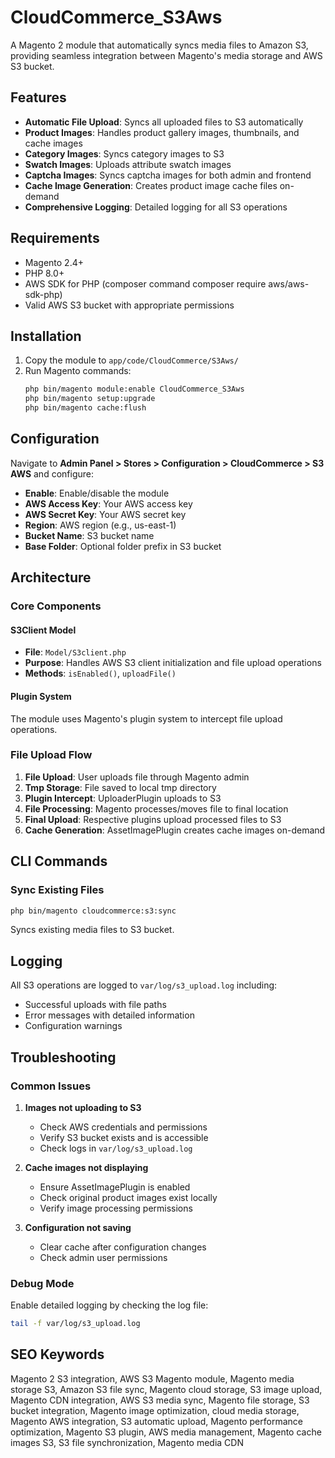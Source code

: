 # CloudCommerce_S3Aws

A Magento 2 module that automatically syncs media files to Amazon S3, providing seamless integration between Magento's media storage and AWS S3 bucket.

## Features

- **Automatic File Upload**: Syncs all uploaded files to S3 automatically
- **Product Images**: Handles product gallery images, thumbnails, and cache images
- **Category Images**: Syncs category images to S3
- **Swatch Images**: Uploads attribute swatch images
- **Captcha Images**: Syncs captcha images for both admin and frontend
- **Cache Image Generation**: Creates product image cache files on-demand
- **Comprehensive Logging**: Detailed logging for all S3 operations

## Requirements

- Magento 2.4+
- PHP 8.0+
- AWS SDK for PHP (composer command composer require aws/aws-sdk-php)
- Valid AWS S3 bucket with appropriate permissions

## Installation

1. Copy the module to `app/code/CloudCommerce/S3Aws/`
2. Run Magento commands:
   ```bash
   php bin/magento module:enable CloudCommerce_S3Aws
   php bin/magento setup:upgrade
   php bin/magento cache:flush
   ```

## Configuration

Navigate to **Admin Panel > Stores > Configuration > CloudCommerce > S3 AWS** and configure:

- **Enable**: Enable/disable the module
- **AWS Access Key**: Your AWS access key
- **AWS Secret Key**: Your AWS secret key
- **Region**: AWS region (e.g., us-east-1)
- **Bucket Name**: S3 bucket name
- **Base Folder**: Optional folder prefix in S3 bucket

## Architecture

### Core Components

#### S3Client Model
- **File**: `Model/S3client.php`
- **Purpose**: Handles AWS S3 client initialization and file upload operations
- **Methods**: `isEnabled()`, `uploadFile()`

#### Plugin System
The module uses Magento's plugin system to intercept file upload operations.

### File Upload Flow

1. **File Upload**: User uploads file through Magento admin
2. **Tmp Storage**: File saved to local tmp directory
3. **Plugin Intercept**: UploaderPlugin uploads to S3
4. **File Processing**: Magento processes/moves file to final location
5. **Final Upload**: Respective plugins upload processed files to S3
6. **Cache Generation**: AssetImagePlugin creates cache images on-demand

## CLI Commands

### Sync Existing Files
```bash
php bin/magento cloudcommerce:s3:sync
```
Syncs existing media files to S3 bucket.

## Logging

All S3 operations are logged to `var/log/s3_upload.log` including:
- Successful uploads with file paths
- Error messages with detailed information
- Configuration warnings

## Troubleshooting

### Common Issues

1. **Images not uploading to S3**
   - Check AWS credentials and permissions
   - Verify S3 bucket exists and is accessible
   - Check logs in `var/log/s3_upload.log`

2. **Cache images not displaying**
   - Ensure AssetImagePlugin is enabled
   - Check original product images exist locally
   - Verify image processing permissions

3. **Configuration not saving**
   - Clear cache after configuration changes
   - Check admin user permissions

### Debug Mode
Enable detailed logging by checking the log file:
```bash
tail -f var/log/s3_upload.log
```

## SEO Keywords

Magento 2 S3 integration, AWS S3 Magento module, Magento media storage S3, Amazon S3 file sync, Magento cloud storage, S3 image upload, Magento CDN integration, AWS S3 media sync, Magento file storage, S3 bucket integration, Magento image optimization, cloud media storage, Magento AWS integration, S3 automatic upload, Magento performance optimization, Magento S3 plugin, AWS media management, Magento cache images S3, S3 file synchronization, Magento media CDN